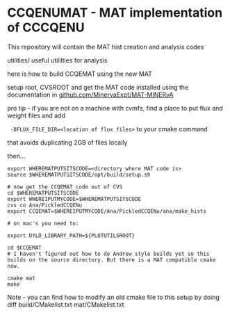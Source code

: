 # CCQENUMAT - MAT implementation of CCCQENU

This repository will contain the MAT hist creation and analysis codes

utilities/ useful utililties for analysis

here is how to build CCQEMAT using the new MAT

setup root, CVSROOT and get the MAT code installed using the documentation in [github.com/MinervaExpt/MAT-MINERvA](https://github.com/MinervaExpt/MAT-MINERvA)

pro tip - if you are not on a machine with cvmfs, find a place to put flux and weight files and add 

` -DFLUX_FILE_DIR=<location of flux files>` to your cmake command

that avoids duplicating 2GB of files locally

then... 

```
export WHEREMATPUTSITSCODE=<directory where MAT code is> 
source $WHEREMATPUTSITSCODE/opt/build/setup.sh

# now get the CCQEMAT code out of CVS
cd $WHEREMATPUTSITSCODE
export WHEREIPUTMYCODE=$WHEREMATPUTSITSCODE
cvs co Ana/PickledCCQENu
export CCQEMAT=$WHEREIPUTMYCODE/Ana/PickledCCQENu/ana/make_hists

# on mac's you need to:

export DYLD_LIBRARY_PATH=${PLOTUTILSROOT}

cd $CCQEMAT
# I haven't figured out how to do Andrew style builds yet so this builds on the source directory. But there is a MAT compatible cmake now.  

cmake mat  
make
```

Note -  you can find how to modify an old cmake file to this setup by doing  diff build/CMakelist.txt mat/CMakelist.txt
